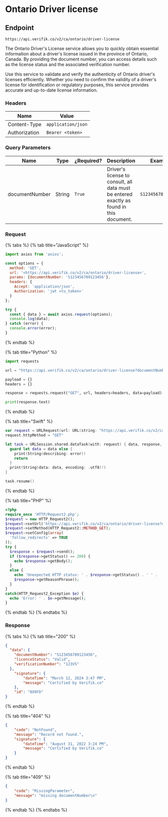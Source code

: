 # Ontario Driver license

## Endpoint

```
https://api.verifik.co/v2/ca/ontario/driver-license 
```

The Ontario Driver's License service allows you to quickly obtain essential information about a driver's license issued in the province of Ontario, Canada. By providing the document number, you can access details such as the license status and the associated verification number.

Use this service to validate and verify the authenticity of Ontario driver's licenses efficiently. Whether you need to confirm the validity of a driver's license for identification or regulatory purposes, this service provides accurate and up-to-date license information.

### **Headers**

| Name          | Value              |
| ------------- | ------------------ |
| Content-Type  | `application/json` |
| Authorization | `Bearer <token>`   |

### Query Parameters

<table><thead><tr><th width="188">Name</th><th width="87">Type</th><th width="120">¿Required?</th><th width="216">Description</th><th>Example</th></tr></thead><tbody><tr><td>documentNumber</td><td>String</td><td><code>True</code></td><td>Driver's license to consult, all data must be entered exactly as found in this document.</td><td><code>S123456789123456</code></td></tr></tbody></table>

### Request

{% tabs %}
{% tab title="JavaScript" %}

```javascript
import axios from 'axios';

const options = {
  method: 'GET',
  url: '<https://api.verifik.co/v2/ca/ontario/driver-license>',
  params: {documentNumber: 'S123456789123456'},
  headers: {
    Accept: 'application/json',
    Authorization: 'jwt <tu_token>'
  }
};

try {
  const { data } = await axios.request(options);
  console.log(data);
} catch (error) {
  console.error(error);
}
```

{% endtab %}

{% tab title="Python" %}

```python
import requests

url = "https://api.verifik.co/v2/ca/ontario/driver-license?documentNumber=S123456789123456"

payload = {}
headers = {}

response = requests.request("GET", url, headers=headers, data=payload)

print(response.text)

```

{% endtab %}

{% tab title="Swift" %}

```swift
var request = URLRequest(url: URL(string: "https://api.verifik.co/v2/ca/ontario/driver-license?documentNumber=S123456789123456")!,timeoutInterval: Double.infinity)
request.httpMethod = "GET"

let task = URLSession.shared.dataTask(with: request) { data, response, error in 
  guard let data = data else {
    print(String(describing: error))
    return
  }
  print(String(data: data, encoding: .utf8)!)
}

task.resume()

```

{% endtab %}

{% tab title="PHP" %}

```php
<?php
require_once 'HTTP/Request2.php';
$request = new HTTP_Request2();
$request->setUrl('https://api.verifik.co/v2/ca/ontario/driver-license?documentNumber=S123456789123456');
$request->setMethod(HTTP_Request2::METHOD_GET);
$request->setConfig(array(
  'follow_redirects' => TRUE
));
try {
  $response = $request->send();
  if ($response->getStatus() == 200) {
    echo $response->getBody();
  }
  else {
    echo 'Unexpected HTTP status: ' . $response->getStatus() . ' ' .
    $response->getReasonPhrase();
  }
}
catch(HTTP_Request2_Exception $e) {
  echo 'Error: ' . $e->getMessage();
}
```

{% endtab %}
{% endtabs %}

### Response

{% tabs %}
{% tab title="200" %}

```json
{
  "data": {
    "documentNumber": "S123456789123456",
    "licenceStatus": "Valid",
    "verificationNumber": "123V5"
  },
    "signature": {
        "dateTime": "March 12, 2024 3:47 PM",
        "message": "Certified by Verifik.co"
    },
    "id": "8X9FD"
}
```

{% endtab %}

{% tab title="404" %}

```json
{
    "code": "NotFound",
    "message": "Record not found.",
    "signature": {
        "dateTime": "August 31, 2022 3:24 PM",
        "message": "Certified by Verifik.co"
    }
}
```

{% endtab %}

{% tab title="409" %}

```json
{
    "code": "MissingParameter",
    "message": "missing documentNumber\n"
}
```

{% endtab %}
{% endtabs %}

